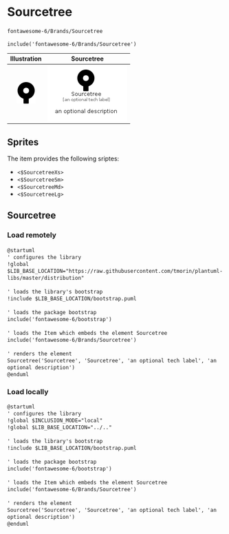 # Sourcetree


```text
fontawesome-6/Brands/Sourcetree
```

```text
include('fontawesome-6/Brands/Sourcetree')
```



| Illustration | Sourcetree |
| :---: | :---: |
| ![illustration for Illustration](../../fontawesome-6/Brands/Sourcetree.png) | ![illustration for Sourcetree](../../fontawesome-6/Brands/Sourcetree.Local.png) |



## Sprites
The item provides the following sriptes:

- `<$SourcetreeXs>`
- `<$SourcetreeSm>`
- `<$SourcetreeMd>`
- `<$SourcetreeLg>`





## Sourcetree

### Load remotely
```plantuml
@startuml
' configures the library
!global $LIB_BASE_LOCATION="https://raw.githubusercontent.com/tmorin/plantuml-libs/master/distribution"

' loads the library's bootstrap
!include $LIB_BASE_LOCATION/bootstrap.puml

' loads the package bootstrap
include('fontawesome-6/bootstrap')

' loads the Item which embeds the element Sourcetree
include('fontawesome-6/Brands/Sourcetree')

' renders the element
Sourcetree('Sourcetree', 'Sourcetree', 'an optional tech label', 'an optional description')
@enduml
```

### Load locally
```plantuml
@startuml
' configures the library
!global $INCLUSION_MODE="local"
!global $LIB_BASE_LOCATION="../.."

' loads the library's bootstrap
!include $LIB_BASE_LOCATION/bootstrap.puml

' loads the package bootstrap
include('fontawesome-6/bootstrap')

' loads the Item which embeds the element Sourcetree
include('fontawesome-6/Brands/Sourcetree')

' renders the element
Sourcetree('Sourcetree', 'Sourcetree', 'an optional tech label', 'an optional description')
@enduml
```

